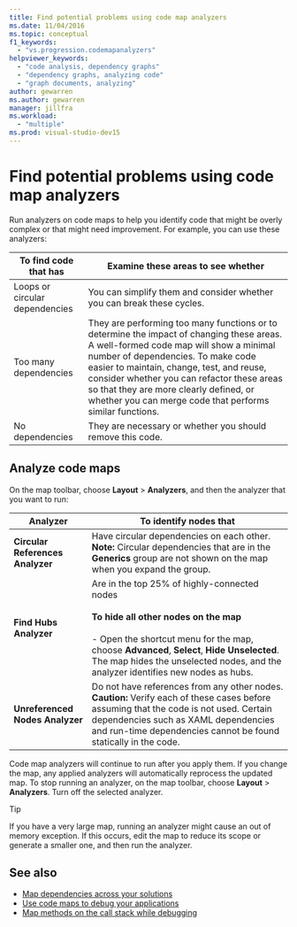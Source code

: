```yaml
---
title: Find potential problems using code map analyzers
ms.date: 11/04/2016
ms.topic: conceptual
f1_keywords:
  - "vs.progression.codemapanalyzers"
helpviewer_keywords:
  - "code analysis, dependency graphs"
  - "dependency graphs, analyzing code"
  - "graph documents, analyzing"
author: gewarren
ms.author: gewarren
manager: jillfra
ms.workload:
  - "multiple"
ms.prod: visual-studio-dev15
---
```

# Find potential problems using code map analyzers

Run analyzers on code maps to help you identify code that might be overly complex or that might need improvement. For example, you can use these analyzers:

|**To find code that has**|**Examine these areas to see whether**|
|-|-|
|Loops or circular dependencies|You can simplify them and consider whether you can break these cycles.|
|Too many dependencies|They are performing too many functions or to determine the impact of changing these areas. A well-formed code map will show a minimal number of dependencies. To make code easier to maintain, change, test, and reuse, consider whether you can refactor these areas so that they are more clearly defined, or whether you can merge code that performs similar functions.|
|No dependencies|They are necessary or whether you should remove this code.|

## Analyze code maps

On the map toolbar, choose **Layout** > **Analyzers**, and then the analyzer that you want to run:

|**Analyzer**|**To identify nodes that**|
|-|-|
|**Circular References  Analyzer**|Have circular dependencies on each other. **Note:**  Circular dependencies that are in the **Generics** group are not shown on the map when you expand the group.|
|**Find Hubs Analyzer**|Are in the top 25% of highly-connected nodes<br /><br /> **To hide all other nodes on the map**<br /><br /> -   Open the shortcut menu for the map, choose **Advanced**, **Select**, **Hide Unselected**.<br />     The map hides the unselected nodes, and the analyzer identifies new nodes as hubs.|
|**Unreferenced Nodes Analyzer**|Do not have references from any other nodes. **Caution:**  Verify each of these cases before assuming that the code is not used. Certain dependencies such as XAML dependencies and run-time dependencies cannot be found statically in the code.|

Code map analyzers will continue to run after you apply them. If you change the map, any applied analyzers will automatically reprocess the updated map. To stop running an analyzer, on the map toolbar, choose **Layout** > **Analyzers**. Turn off the selected analyzer.

> [!TIP]
> If you have a very large map, running an analyzer might cause an out of memory exception. If this occurs, edit the map to reduce its scope or generate a smaller one, and then run the analyzer.

## See also

- [Map dependencies across your solutions](../modeling/map-dependencies-across-your-solutions.md)
- [Use code maps to debug your applications](../modeling/use-code-maps-to-debug-your-applications.md)
- [Map methods on the call stack while debugging](../debugger/map-methods-on-the-call-stack-while-debugging-in-visual-studio.md)
